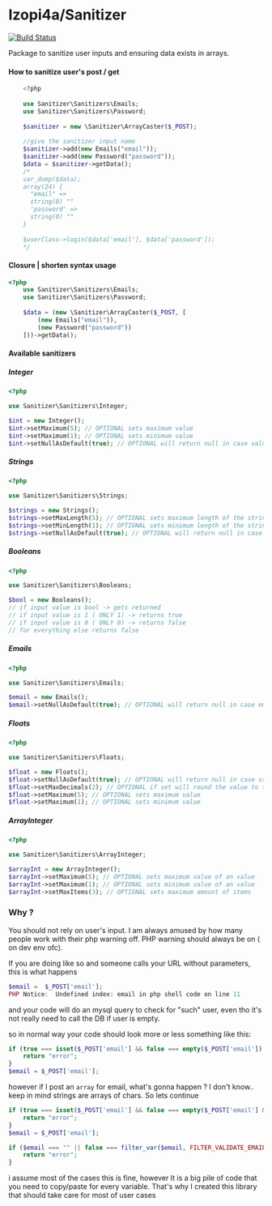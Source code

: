 # Izopi4a/Sanitizer

[![Build Status](https://travis-ci.com/Izopi4a/Sanitizer.svg?branch=master)](https://travis-ci.com/Izopi4a/Sanitizer)

Package to sanitize user inputs and ensuring data exists in arrays.

#### How to sanitize user's post / get

```php
    <?php
    
    use Sanitizer\Sanitizers\Emails;
    use Sanitizer\Sanitizers\Password;
    
    $sanitizer = new \Sanitizer\ArrayCaster($_POST);
    
    //give the sanitizer input name
    $sanitizer->add(new Emails("email"));
    $sanitizer->add(new Password("password"));
    $data = $sanitizer->getData();
    /*
    var_dump($data);
    array(24) {
      "email" => 
      string(0) ""
      'password' =>
      string(0) ""
    }
    
    $userClass->login($data['email'], $data['password']);
    */
```
#### Closure | shorten syntax usage

```php
<?php
    use Sanitizer\Sanitizers\Emails;
    use Sanitizer\Sanitizers\Password;
    
    $data = (new \Sanitizer\ArrayCaster($_POST, [
        (new Emails("email")),
        (new Password("password"))
    ]))->getData();

```

#### Available sanitizers

##### Integer
```php
<?php

use Sanitizer\Sanitizers\Integer;

$int = new Integer();
$int->setMaximum(5); // OPTIONAL sets maximum value
$int->setMaximum(1); // OPTIONAL sets minimum value 
$int->setNullAsDefault(true); // OPTIONAL will return null in case value is 0

```

##### Strings
```php
<?php

use Sanitizer\Sanitizers\Strings;

$strings = new Strings();
$strings->setMaxLength(5); // OPTIONAL sets maximum length of the string
$strings->setMinLength(1); // OPTIONAL sets minimum length of the string
$strings->setNullAsDefault(true); // OPTIONAL will return null in case value is empty string

```
##### Booleans
```php
<?php

use Sanitizer\Sanitizers\Booleans;

$bool = new Booleans();
// if input value is bool -> gets returned
// if input value is 1 ( ONLY 1) -> returns true
// if input value is 0 ( ONLY 0) -> returns false
// for everything else returns false   

```
##### Emails
```php
<?php

use Sanitizer\Sanitizers\Emails;

$email = new Emails();
$email->setNullAsDefault(true); // OPTIONAL will return null in case email is not valid

```
##### Floats
```php
<?php

use Sanitizer\Sanitizers\Floats;

$float = new Floats();
$float->setNullAsDefault(true); // OPTIONAL will return null in case value is 0
$float->setMaxDecimals(2); // OPTIONAL if set will round the value to that decimal point
$float->setMaximum(5); // OPTIONAL sets maximum value
$float->setMaximum(1); // OPTIONAL sets minimum value 

```
##### ArrayInteger
```php
<?php

use Sanitizer\Sanitizers\ArrayInteger;

$arrayInt = new ArrayInteger();
$arrayInt->setMaximum(5); // OPTIONAL sets maximum value of an value
$arrayInt->setMaximum(1); // OPTIONAL sets minimum value of an value
$arrayInt->setMaxItems(3); // OPTIONAL sets maximum amount of items

```

### Why ?

You should not rely on user's input. I am always amused by how many people work with their php warning off. PHP warning should always be on ( on dev env ofc).

If you are doing like so and someone calls your URL without parameters, this is what happens 

```php
$email =  $_POST['email'];
PHP Notice:  Undefined index: email in php shell code on line 11
```
and your code will do an mysql query to check for "such" user, even tho it's not really need to call the DB if user is empty.

so in normal way your code should look more or less something like this:

```php
if (true === isset($_POST['email'] && false === empty($_POST['email']) {
    return "error";
}
$email = $_POST['email'];
```

however if I post an `array` for email, what's gonna happen ? I don't know.. keep in mind strings are arrays of chars. So lets continue

```php
if (true === isset($_POST['email'] && false === empty($_POST['email'] && false === is_string($_POST['is_string']) {
    return "error";
}
$email = $_POST['email'];

if ($email === "" || false === filter_var($email, FILTER_VALIDATE_EMAIL)) {
    return "error";
}

```

i assume most of the cases this is fine, however It is a big pile of code that you need to copy/paste for every variable. That's why I created this library that should take care for most of user cases
